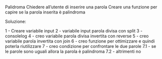 Palidroma
Chiedere all’utente di inserire una parola Creare una funzione per capire se la parola inserita è palindroma

Soluzione:

1 - Creare variabile input
2 - variabile input parola divisa con split
3 - consolelog
4 - creo variabile parola divisa invertita con reverse
5 - creo variabile parola invertita con join
6 - creo funzione per ottimizzare e quindi poterla riutilizzare
7 - creo condizione per confrontare le due parole
    7.1 - se le parole sono uguali allora la parola è palindroma
    7.2 - altrimenti no